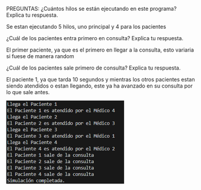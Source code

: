 PREGUNTAS: 
¿Cuántos hilos se están ejecutando en este programa? Explica tu respuesta. 

Se estan ejecutando 5 hilos, uno principal y 4 para los pacientes

¿Cuál de los pacientes entra primero en consulta? Explica tu respuesta.

El primer paciente, ya que es el primero en llegar a la consulta, esto variaria si fuese de manera random

¿Cuál de los pacientes sale primero de consulta? Explica tu respuesta.

El paciente 1, ya que tarda 10 segundos y mientras los otros pacientes estan siendo atendidos o estan llegando, este ya ha avanzado en su consulta por lo que sale antes.

![alt text](image.png)
